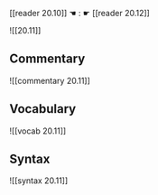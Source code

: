 [[reader 20.10]] ☚ : ☛ [[reader 20.12]]

![[20.11]]

## Commentary

![[commentary 20.11]]

## Vocabulary

![[vocab 20.11]]

## Syntax

![[syntax 20.11]]

